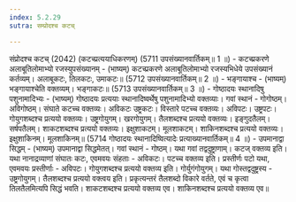 ```yaml
---
index: 5.2.29
sutra: सम्प्रोदश्च कटच्

---
```

संप्रोदश्च कटच् (2042) (कटच्प्रत्ययाधिकरणम्) (5711 उपसंख्यानवार्तिकम्॥ 1 ॥) - कटच्प्रकरणे अलाबूतिलोमाभ्यो रजस्युपसंख्यानम् - (भाष्यम्) कटच्प्रकरणे अलाबूतिलोमाभ्यो रजस्यभिधेये उपसंख्यानं कर्तव्यम्। अलाबूकटः, तिलकटः, उमाकटः॥ (5712 उपसंख्यानवार्तिकम्॥ 2 ॥) - भङ्गायाश्च - (भाष्यम्) भङ्गायाश्चेति वक्तव्यम्। भङ्गाकटः॥ (5713 उपसंख्यानवार्तिकम्॥ 3 ॥) - गोष्ठादयः स्थानादिषु पशुनामादिभ्यः - (भाष्यम्) गोष्ठादयः प्रत्ययाः स्थानादिष्वर्थेषु पशुनामादिभ्यो वक्तव्याः। गवां स्थानं - गोगोष्ठम्। अविगोष्ठम्। संघाते कटच्च वक्तव्यः। अविकटः उष्ट्रकटः। विस्तारे पटच्च वक्तव्यः। अविपटः। उष्ट्रपटः। गोयुगशब्दश्च प्रत्ययो वक्तव्यः। उष्ट्रगोयुगम्। खरगोयुगम्। तैलशब्दश्च प्रत्ययो वक्तव्यः। इङ्गुदतैलम्। सर्षपतैलम्। शाकटशब्दश्च प्रत्ययो वक्तव्यः। इक्षुशाकटम्। मूलशाकटम्। शाकिनशब्दश्च प्रत्ययो वक्तव्यः। इक्षुशाकिनम्। मूलशाकिनम्॥ (5714 गोष्ठादयः स्थानादिष्वित्यादेः प्रत्याख्यानवार्तिकम्॥ 4 ॥) - उपमानाद्वा सिद्धम् - (भाष्यम्) उपमानाद्वा सिद्धमेतत्। गवां स्थानं - गोष्ठम्। यथा गवां तद्वदुष्ट्राणाम्। कटज् वक्तव्य इति। यथा नानाद्रव्याणां संघातः कटः, एवमवयः संहताः - अविकटः। पटच्च वक्तव्य इति। प्रस्तीर्णः पटो यथा, एवमवयः प्रस्तीर्णाः - अविपटः। गोयुगशब्दश्च प्रत्ययो वक्तव्य इति। गोर्युगंगोयुगम्। यथा गोस्तद्वदुष्ट्रस्य - उष्ट्रगोयुगम्। तैलशब्दश्च प्रत्ययो वक्त्वय इति। प्रकृत्यन्तरं तैलशब्दो विकारे वर्तते, एवं च कृत्वा तिलतैलमित्यपि सिद्धं भवति। शाकटशब्दश्च प्रत्ययो वक्तव्य एव। शाकिनशब्दश्च प्रत्ययो वक्तव्य एव॥